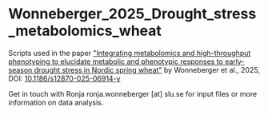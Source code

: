 # Wonneberger_2025_Drought_stress_metabolomics_wheat


Scripts used in the paper ["Integrating metabolomics and high-throughput phenotyping to elucidate metabolic and phenotypic responses to early-season drought stress in Nordic spring wheat"](https://bmcplantbiol.biomedcentral.com/articles/10.1186/s12870-025-06914-y) by Wonneberger et al., 2025, DOI: [10.1186/s12870-025-06914-y](10.1186/s12870-025-06914-y)

Get in touch with Ronja ronja.wonneberger [at] slu.se for input files or more information on data analysis.

